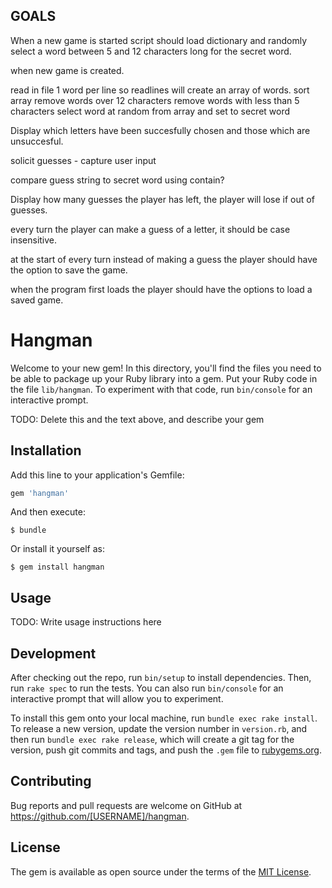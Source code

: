 ## GOALS

When a new game is started script should load dictionary and randomly select a word between 5 and 12 characters long for the secret word.

when new game is created.

read in file
1 word per line so readlines will create an array of words.
sort array
remove words over 12 characters
remove words with less than 5 characters
select word at random from array and set to secret word

Display which letters have been succesfully chosen and those which are unsuccesful.

solicit guesses - capture user input

compare guess string to secret word using contain?



Display how many guesses the player has left, the player will lose if out of guesses.

every turn the player can make a guess of a letter, it should be case insensitive.

at the start of every turn instead of making a guess the player should have the option to save the game.

when the program first loads the player should have the options to load a saved game.




# Hangman

Welcome to your new gem! In this directory, you'll find the files you need to be able to package up your Ruby library into a gem. Put your Ruby code in the file `lib/hangman`. To experiment with that code, run `bin/console` for an interactive prompt.

TODO: Delete this and the text above, and describe your gem

## Installation

Add this line to your application's Gemfile:

```ruby
gem 'hangman'
```

And then execute:

    $ bundle

Or install it yourself as:

    $ gem install hangman

## Usage

TODO: Write usage instructions here

## Development

After checking out the repo, run `bin/setup` to install dependencies. Then, run `rake spec` to run the tests. You can also run `bin/console` for an interactive prompt that will allow you to experiment.

To install this gem onto your local machine, run `bundle exec rake install`. To release a new version, update the version number in `version.rb`, and then run `bundle exec rake release`, which will create a git tag for the version, push git commits and tags, and push the `.gem` file to [rubygems.org](https://rubygems.org).

## Contributing

Bug reports and pull requests are welcome on GitHub at https://github.com/[USERNAME]/hangman.

## License

The gem is available as open source under the terms of the [MIT License](http://opensource.org/licenses/MIT).
